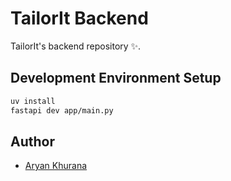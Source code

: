 # TailorIt Backend

TailorIt's backend repository ✨.

## Development Environment Setup

```bash
uv install
fastapi dev app/main.py
```

## Author

- [Aryan Khurana](https://github.com/AryanK1511)
